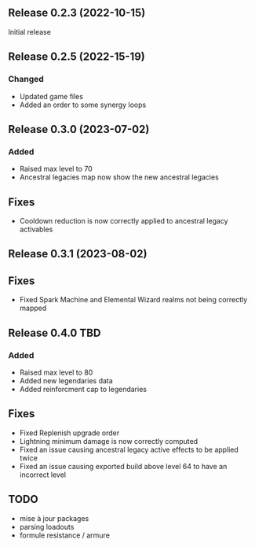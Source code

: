 ## Release 0.2.3 (2022-10-15)
Initial release

## Release 0.2.5 (2022-15-19)
### Changed
- Updated game files
- Added an order to some synergy loops

## Release 0.3.0 (2023-07-02)
### Added
- Raised max level to 70
- Ancestral legacies map now show the new ancestral legacies
## Fixes
- Cooldown reduction is now correctly applied to ancestral legacy activables

## Release 0.3.1 (2023-08-02)
## Fixes
- Fixed Spark Machine and Elemental Wizard realms not being correctly mapped

## Release 0.4.0 TBD
### Added
- Raised max level to 80
- Added new legendaries data
- Added reinforcment cap to legendaries
## Fixes
- Fixed Replenish upgrade order 
- Lightning minimum damage is now correctly computed
- Fixed an issue causing ancestral legacy active effects to be applied twice
- Fixed an issue causing exported build above level 64 to have an incorrect level

## TODO
- mise à jour packages
- parsing loadouts
- formule resistance / armure